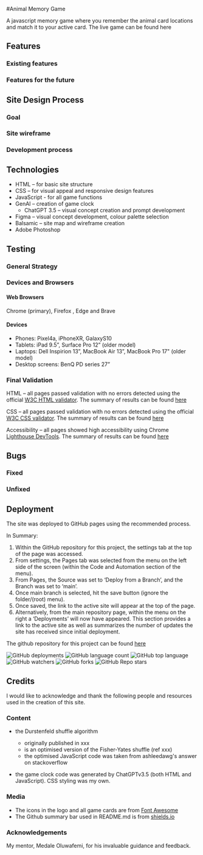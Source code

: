 #Animal Memory Game

A javascript memory game where you remember the animal card locations and match it to your active card.
The live game can be found here <link>

## Features
### Existing features

### Features for the future

## Site Design Process
### Goal
### Site wireframe
### Development process

## Technologies
- HTML – for basic site structure
- CSS – for visual appeal and responsive design features
- JavaScript - for all game functions
- GenAI – creation of game clock
    - ChatGPT 3.5 – visual concept creation and prompt development
- Figma – visual concept development, colour palette selection
- Balsamic – site map and wireframe creation 
- Adobe Photoshop

## Testing
### General Strategy
### Devices and Browsers
#### Web Browsers
Chrome (primary), Firefox , Edge and Brave

#### Devices
- Phones: Pixel4a, iPhoneXR, GalaxyS10
- Tablets: iPad 9.5”, Surface Pro 12” (older model)
- Laptops: Dell Inspirion 13”, MacBook Air 13”, MacBook Pro 17" (older model)
- Desktop screens: BenQ PD series 27”

### Final Validation
HTML – all pages passed validation with no errors detected using the official [W3C HTML validator](https://validator.w3.org/). The summary of results can be found [here](assets/readme/html-validation.png)

CSS – all pages passed validation with no errors detected using the official [W3C CSS validator](https://jigsaw.w3.org/css-validator/). The summary of results can be found [here](assets/readme/css-valdation.png)

Accessibility – all pages showed high accessibility using Chrome [Lighthouse DevTools](https://developer.chrome.com/docs/lighthouse/). The summary of results can be found [here](assets/readme/Lighthouse-validation.png)

## Bugs
### Fixed
### Unfixed

## Deployment
The site was deployed to GitHub pages using the recommended process.

In Summary:
1.	Within the GitHub repository for this project, the settings tab at the top of the page was accessed.
2.	From settings, the Pages tab was selected from the menu on the left side of the screen (within the Code and Automation section of the menu).
3.	From Pages, the Source was set to ‘Deploy from a Branch’, and the Branch was set to ‘main’.
4.	Once main branch is selected, hit the save button (ignore the folder/(root) menu).
5.	Once saved, the link to the active site will appear at the top of the page.
6.	Alternatively, from the main repository page, within the menu on the right a ‘Deployments’ will now have appeared. This section provides a link to the active site as well as summarizes the number of updates the site has received since initial deployment.

The github repository for this project can be found [here](https://github.com/Annytomica/portfolio/)

![GitHub deployments](https://img.shields.io/github/deployments/Annytomica/portfolio/github-pages)
![GitHub language count](https://img.shields.io/github/languages/count/Annytomica/portfolio)
![GitHub top language](https://img.shields.io/github/languages/top/Annytomica/portfolio?color=yellow)
![GitHub watchers](https://img.shields.io/github/watchers/Annytomica/portfolio)
![GitHub forks](https://img.shields.io/github/forks/Annytomica/portfolio?style=social)
![GitHub Repo stars](https://img.shields.io/github/stars/Annytomica/portfolio?style=social)

## Credits
I would like to acknowledge and thank the following people and resources used in the creation of this site.
### Content
-	the Durstenfeld shuffle algorithm
    - originally published in xxx
    - is an optimised version of the Fisher-Yates shuffle (ref xxx)
    - the optimised JavaScript code was taken from ashleedawg's answer on stackoverflow <link>

- the game clock code was generated by ChatGPTv3.5 (both HTML and JavaScript). CSS styling was my own.

### Media
-	The icons in the logo and all game cards are from [Font Awesome](https://fontawesome.com/)
-	The Github summary bar used in README.md is from [shields.io](https://shields.io/badges/)

### Acknowledgements

My mentor, Medale Oluwafemi, for his invaluable guidance and feedback.
